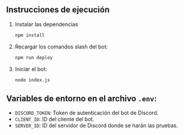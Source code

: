 ## Instrucciones de ejecución

1. Instalar las dependencias

    ```bash
    npm install
    ```

2. Recargar los comandos slash del bot:

    ```bash
    npm run deploy 
    ```

3. Iniciar el bot:

    ```bash
    node index.js
    ```

## Variables de entorno en el archivo `.env`:

- `DISCORD_TOKEN`: Token de autenticación del bot de Discord.
- `CLIENT_ID`: ID del cliente del bot.
- `SERVER_ID`: ID del servidor de Discord donde se harán las pruebas.

